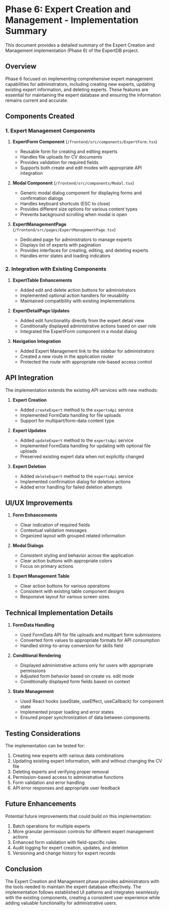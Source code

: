 # Phase 6: Expert Creation and Management - Implementation Summary

This document provides a detailed summary of the Expert Creation and Management implementation (Phase 6) of the ExpertDB project.

## Overview

Phase 6 focused on implementing comprehensive expert management capabilities for administrators, including creating new experts, updating existing expert information, and deleting experts. These features are essential for maintaining the expert database and ensuring the information remains current and accurate.

## Components Created

### 1. Expert Management Components

1. **ExpertForm Component** (`/frontend/src/components/ExpertForm.tsx`)
   - Reusable form for creating and editing experts
   - Handles file uploads for CV documents
   - Provides validation for required fields
   - Supports both create and edit modes with appropriate API integration

2. **Modal Component** (`/frontend/src/components/Modal.tsx`)
   - Generic modal dialog component for displaying forms and confirmation dialogs
   - Handles keyboard shortcuts (ESC to close)
   - Provides different size options for various content types
   - Prevents background scrolling when modal is open

3. **ExpertManagementPage** (`/frontend/src/pages/ExpertManagementPage.tsx`)
   - Dedicated page for administrators to manage experts
   - Displays list of experts with pagination
   - Provides interfaces for creating, editing, and deleting experts
   - Handles error states and loading indicators

### 2. Integration with Existing Components

1. **ExpertTable Enhancements**
   - Added edit and delete action buttons for administrators
   - Implemented optional action handlers for reusability
   - Maintained compatibility with existing implementations

2. **ExpertDetailPage Updates**
   - Added edit functionality directly from the expert detail view
   - Conditionally displayed administrative actions based on user role
   - Integrated the ExpertForm component in a modal dialog

3. **Navigation Integration**
   - Added Expert Management link to the sidebar for administrators
   - Created a new route in the application router
   - Protected the route with appropriate role-based access control

## API Integration

The implementation extends the existing API services with new methods:

1. **Expert Creation**
   - Added `createExpert` method to the `expertsApi` service
   - Implemented FormData handling for file uploads
   - Support for multipart/form-data content type

2. **Expert Updates**
   - Added `updateExpert` method to the `expertsApi` service
   - Implemented FormData handling for updating with optional file uploads
   - Preserved existing expert data when not explicitly changed

3. **Expert Deletion**
   - Added `deleteExpert` method to the `expertsApi` service
   - Implemented confirmation dialog for deletion actions
   - Added error handling for failed deletion attempts

## UI/UX Improvements

1. **Form Enhancements**
   - Clear indication of required fields
   - Contextual validation messages
   - Organized layout with grouped related information

2. **Modal Dialogs**
   - Consistent styling and behavior across the application
   - Clear action buttons with appropriate colors
   - Focus on primary actions

3. **Expert Management Table**
   - Clear action buttons for various operations
   - Consistent with existing table component designs
   - Responsive layout for various screen sizes

## Technical Implementation Details

1. **FormData Handling**
   - Used FormData API for file uploads and multipart form submissions
   - Converted form values to appropriate formats for API consumption
   - Handled string-to-array conversion for skills field

2. **Conditional Rendering**
   - Displayed administrative actions only for users with appropriate permissions
   - Adjusted form behavior based on create vs. edit mode
   - Conditionally displayed form fields based on context

3. **State Management**
   - Used React hooks (useState, useEffect, useCallback) for component state
   - Implemented proper loading and error states
   - Ensured proper synchronization of data between components

## Testing Considerations

The implementation can be tested for:

1. Creating new experts with various data combinations
2. Updating existing expert information, with and without changing the CV file
3. Deleting experts and verifying proper removal
4. Permission-based access to administrative functions
5. Form validation and error handling
6. API error responses and appropriate user feedback

## Future Enhancements

Potential future improvements that could build on this implementation:

1. Batch operations for multiple experts
2. More granular permission controls for different expert management actions
3. Enhanced form validation with field-specific rules
4. Audit logging for expert creation, updates, and deletion
5. Versioning and change history for expert records

## Conclusion

The Expert Creation and Management phase provides administrators with the tools needed to maintain the expert database effectively. The implementation follows established UI patterns and integrates seamlessly with the existing components, creating a consistent user experience while adding valuable functionality for administrative users.